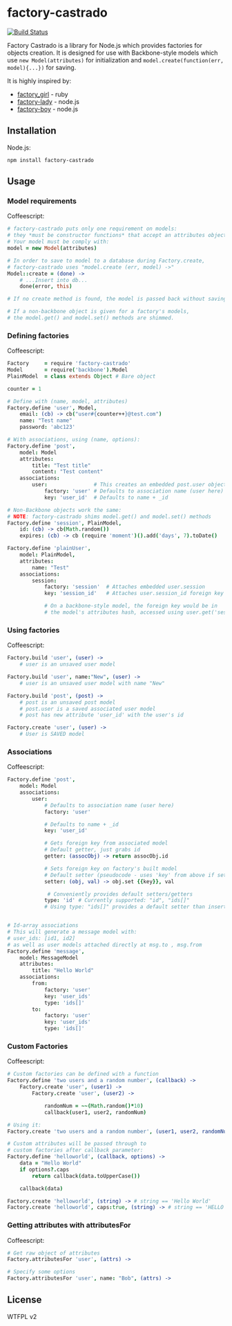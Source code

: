 # factory-castrado
[![Build Status](https://travis-ci.org/davidgovea/factory-castrado.png)](https://travis-ci.org/davidgovea/factory-castrado)

Factory Castrado is a library for Node.js which provides factories for objects creation. It is designed for use with Backbone-style models which use ```new Model(attributes)``` for initialization and ```model.create(function(err, model){...})``` for saving.

It is highly inspired by:
- [factory_girl](https://github.com/thoughtbot/factory_girl) - ruby
- [factory-lady](https://github.com/petejkim/factory-lady) - node.js
- [factory-boy](https://github.com/kbackowski/factory-boy) - node.js

## Installation

Node.js:

```
npm install factory-castrado
```

## Usage

### Model requirements
Coffeescript:
```coffee
# factory-castrado puts only one requirement on models: 
# they *must be constructor functions* that accept an attributes object.
# Your model must be comply with:
model = new Model(attributes)

# In order to save to model to a database during Factory.create, 
# factory-castrado uses "model.create (err, model) ->"
Model::create = (done) ->
	# ...Insert into db...
	done(error, this)

# If no create method is found, the model is passed back without saving.

# If a non-backbone object is given for a factory's models,
# the model.get() and model.set() methods are shimmed.

```

### Defining factories
Coffeescript:
```coffee
Factory		= require 'factory-castrado'
Model		= require('backbone').Model
PlainModel	= class extends Object # Bare object

counter = 1

# Define with (name, model, attributes)
Factory.define 'user', Model,
	email: (cb) -> cb("user#{counter++}@test.com")
	name: "Test name"
	password: 'abc123'

# With associations, using (name, options):
Factory.define 'post',
	model: Model
	attributes:
		title: "Test title"
		content: "Test content"
	associations:
		user:				# This creates an embedded post.user object, and a user_id attribute
			factory: 'user'	# Defaults to association name (user here)
			key: 'user_id'	# Defaults to name + _id

# Non-Backbone objects work the same:
# NOTE: factory-castrado shims model.get() and model.set() methods
Factory.define 'session', PlainModel,
	id: (cb) -> cb(Math.random())
	expires: (cb) -> cb (require 'moment')().add('days', 7).toDate()

Factory.define 'plainUser',
	model: PlainModel,
	attributes:
		name: "Test"
	associations:
		session:				
			factory: 'session'	# Attaches embedded user.session
			key: 'session_id'	# Attaches user.session_id foreign key

			# On a backbone-style model, the foreign key would be in 
			# the model's attributes hash, accessed using user.get('session_id')

```

### Using factories
Coffeescript:
```coffee
Factory.build 'user', (user) ->
	# user is an unsaved user model

Factory.build 'user', name:"New", (user) ->
	# user is an unsaved user model with name "New"

Factory.build 'post', (post) ->
	# post is an unsaved post model
	# post.user is a saved associated user model
	# post has new attribute 'user_id' with the user's id

Factory.create 'user', (user) ->
	# User is SAVED model

```

### Associations
Coffeescript:
```coffee
Factory.define 'post',
	model: Model
	associations:
		user:
			# Defaults to association name (user here)
			factory: 'user'

			# Defaults to name + _id
			key: 'user_id'

			# Gets foreign key from associated model
			# Default getter, just grabs id
			getter: (assocObj) -> return assocObj.id

			# Sets foreign key on factory's built model
			# Default setter (pseudocode - uses 'key' from above if setter not overridden)
			setter: (obj, val) -> obj.set {{key}}, val

			 # Conveniently provides default setters/getters
			type: 'id' # Currently supported: "id", "ids[]"
			# Using type: "ids[]" provides a default setter than inserts id into object's array of ids


# Id-array associations
# This will generate a message model with:
# user_ids: [id1, id2]
# as well as user models attached directly at msg.to , msg.from
Factory.define 'message',
	model: MessageModel
	attributes:
		title: "Hello World"
	associations:
		from:
			factory: 'user'
			key: 'user_ids'
			type: 'ids[]'
		to:
			factory: 'user'
			key: 'user_ids'
			type: 'ids[]'
```

### Custom Factories
Coffeescript:
```coffee
# Custom factories can be defined with a function
Factory.define 'two users and a random number', (callback) ->
	Factory.create 'user', (user1) ->
		Factory.create 'user', (user2) ->

			randomNum = ~~(Math.random()*10)
			callback(user1, user2, randomNum)

# Using it:
Factory.create 'two users and a random number', (user1, user2, randomNum) ->

# Custom attributes will be passed through to
# custom factories after callback parameter:
Factory.define 'helloworld', (callback, options) ->
	data = "Hello World"
	if options?.caps
		return callback(data.toUpperCase())

	callback(data)

Factory.create 'helloworld', (string) -> # string == 'Hello World'
Factory.create 'helloworld', caps:true, (string) -> # string == 'HELLO WORLD'
```

### Getting attributes with attributesFor
Coffeescript:
```coffee
# Get raw object of attributes
Factory.attributesFor 'user', (attrs) ->

# Specify some options
Factory.attributesFor 'user', name: "Bob", (attrs) ->

```


## License

WTFPL v2
